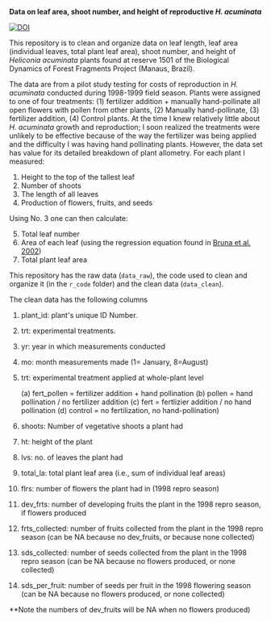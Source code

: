
**Data on leaf area, shoot number, and height of reproductive _H. acuminata_**

<!-- badges: start -->
[![DOI](https://zenodo.org/badge/371151042.svg)](https://zenodo.org/badge/latestdoi/371151042)
<!-- badges: end -->

This repository is to clean and organize data on leaf length, leaf area (individual leaves, total plant leaf area), shoot number, and height of _Heliconia acuminata_ plants found at reserve 1501 of the Biological Dynamics of Forest Fragments Project (Manaus, Brazil).

The data are from a pilot study testing for costs of reproduction in *H. acuminata* conducted during 1998-1999 field season. Plants were assigned to one of four treatments: (1) fertilizer addition + manually hand-pollinate all open flowers with pollen from other plants, (2) Manually hand-pollinate, (3) fertilizer addition, (4) Control plants. At the time I knew relatively little about _H. acuminata_ growth and reproduction; I soon realized the treatments were unlikely to be effective because of the way the fertilizer was being applied and the difficulty I was having hand pollinating plants. However, the data set has value for its detailed breakdown of plant allometry. For each plant I measured:

1. Height to the top of the tallest leaf
2. Number of shoots
3. The length of all leaves
4. Production of flowers, fruits, and seeds

Using No. 3 one can then calculate:

5. Total leaf number
6. Area of each leaf (using the regression equation found in [Bruna et al. 2002](https://www.jstor.org/stable/3072265))
7. Total plant leaf area


This repository has the raw data (```data_raw```), the code used to clean and organize it (in the ```r_code``` folder) and the clean data (```data_clean```).



The clean data has the following columns
1. plant_id: plant's unique ID Number.
2. trt: experimental treatments. 
3. yr: year in which measurements conducted
4. mo: month measurements made (1= January, 8=August)
5. trt: experimental treatment applied at whole-plant level

      (a) fert_pollen = fertilizer addition + hand pollination
      (b) pollen = hand pollination / no fertilizer addition 
      (c) fert = fertlizier addition / no hand pollination
      (d) control = no fertilization, no hand-pollination)

6. shoots: Number of vegetative shoots a plant had 
7. ht: height of the plant
8. lvs: no. of leaves the plant had
9. total_la: total plant leaf area (i.e., sum of individual leaf areas) 
10. flrs: number of flowers the plant had in (1998 repro season)
11. dev_frts: number of developing fruits the plant in the 1998 repro season, if flowers produced 
12. frts_collected: number of fruits collected from the plant in the 1998 repro season (can be NA because no dev_fruits, or because none collected)
13. sds_collected: number of seeds collected from the plant in the 1998 repro season (can be NA because no flowers produced, or none collected)
14. sds_per_fruit: number of seeds per fruit in the 1998 flowering season (can be NA because no flowers produced, or none collected)



**Note the numbers of dev_fruits will be NA when no flowers produced)







